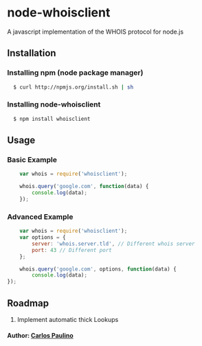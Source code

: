# node-whoisclient

A javascript implementation of the WHOIS protocol for node.js

## Installation

### Installing npm (node package manager)
``` bash
  $ curl http://npmjs.org/install.sh | sh
```

### Installing node-whoisclient
``` bash
  $ npm install whoisclient
```

## Usage

### Basic Example

``` js 
	var whois = require('whoisclient');

	whois.query('google.com', function(data) {
		console.log(data);
	});
```

### Advanced Example

``` js 
	var whois = require('whoisclient');
	var options = { 
		server: 'whois.server.tld', // Different whois server 
		port: 43 // Different port
	};

	whois.query('google.com', options, function(data) {
		console.log(data);
});

```

## Roadmap

1. Implement automatic thick Lookups

#### Author: [Carlos Paulino](http://github.com/carlospaulino)